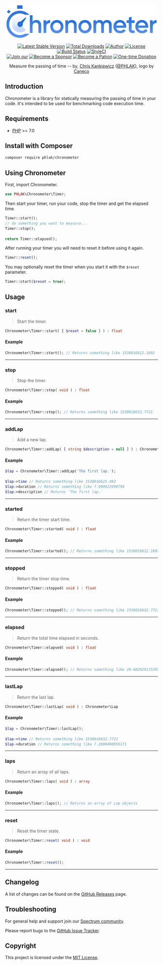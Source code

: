 <p align="center">
    <img src="chronometer.png" alt="Chronometer" width="500">
</p>

<p align="center">
  <a href="https://packagist.org/packages/PHLAK/Chronometer"><img src="https://img.shields.io/packagist/v/PHLAK/Chronometer.svg" title="Latest Stable Version"></a>
  <a href="https://packagist.org/packages/PHLAK/Chronometer"><img src="https://img.shields.io/packagist/dt/PHLAK/Chronometer.svg" title="Total Downloads"></a>
  <a href="https://www.ChrisKankiewicz.com"><img src="https://img.shields.io/badge/author-Chris%20Kankiewicz-blue.svg" title="Author"></a>
  <a href="https://packagist.org/packages/PHLAK/Chronometer"><img src="https://img.shields.io/packagist/l/PHLAK/Chronometer.svg" title="License"></a>
  <a href="https://travis-ci.org/PHLAK/Chronometer"><img src="https://img.shields.io/travis/PHLAK/Chronometer.svg" title="Build Status"></a>
  <a href="https://styleci.io/repos/150507758"><img src="https://styleci.io/repos/150507758/shield?branch=master&style=flat" title="StyleCI"></a>
  <br>
  <a href="https://join.slack.com/t/phlaknet/shared_invite/enQtNzk0ODkwMDA2MDg0LWI4NDAyZGRlMWEyMWNhZmJmZjgzM2Y2YTdhNmZlYzc3OGNjZWU5MDNkMTcwMWQ5OGI5ODFmMjI5OWVkZTliN2M"><img src="https://img.shields.io/badge/Join_our-Slack-611f69.svg" alt="Join our"></a>
  <a href="https://github.com/users/PHLAK/sponsorship"><img src="https://img.shields.io/badge/Become_a-Sponsor-cc4195.svg" alt="Become a Sponsor"></a>
  <a href="https://patreon.com/PHLAK"><img src="https://img.shields.io/badge/Become_a-Patron-e7513b.svg" alt="Become a Patron"></a>
  <a href="https://paypal.me/ChrisKankiewicz"><img src="https://img.shields.io/badge/Make_a-Donation-006bb6.svg" alt="One-time Donation"></a>
</p>

<p align="center">
  Measure the passing of time --
  by, <a href="https://www.ChrisKankiewicz.com">Chris Kankiewicz</a> (<a href="https://twitter.com/PHLAK">@PHLAK</a>),
  logo by <a href="https://www.twitter.com/Caneco">Caneco</a>
</p>

Introduction
------------

Chronometer is a library for statically measuring the passing of time in your code.
It's intended to be used for benchmarking code execution time.

Requirements
------------

  - [PHP](https://php.net) >= 7.0

Install with Composer
---------------------

```bash
composer require phlak/chronometer
```

Using Chronometer
-----------------

First, import Chronometer.

```php
use PHLAK\Chronometer\Timer;
```

Then start your timer, run your code, stop the timer and get the elapsed time.

```php
Timer::start();
// do something you want to measure...
Timer::stop();

return Timer::elapsed();
```

After running your timer you will need to reset it before using it again.

```php
Timer::reset();
```

You may optionally reset the timer when you start it with the `$reset` parameter.

```php
Timer::start($reset = true);
```

Usage
-----

### start
> Start the timer.

```php
Chronometer\Timer::start( [ $reset = false ] ) : float
```

#### Example

```php
Chronometer\Timer::start(); // Returns something like 1538016612.1692
```

---

### stop
> Stop the timer.

```php
Chronometer\Timer::stop( void ) : float
```

#### Example

```php
Chronometer\Timer::stop(); // Returns something like 1538016632.7721
```

---

### addLap
> Add a new lap.

```php
Chronometer\Timer::addLap( [ string $description = null ] ) : Chronometer\Lap
```

#### Example

```php
$lap = Chronometer\Timer::addLap('The first lap.');

$lap->time // Returns something like 1538016625.492
$lap->duration // Returns something like 7.999922990799
$lap->description // Returns 'The first lap.'
```

---

### started
> Return the timer start time.

```php
Chronometer\Timer::started( void ) : float
```

#### Example

```php
Chronometer\Timer::started(); // Returns something like 1538016612.1692
```

---

### stopped
> Return the timer stop time.

```php
Chronometer\Timer::stopped( void ) : float
```

#### Example

```php
Chronometer\Timer::stopped(); // Returns something like 1538016632.7721
```

---

### elapsed
> Return the total time elapsed in seconds.

```php
Chronometer\Timer::elapsed( void ) : float
```

#### Example

```php
Chronometer\Timer::elapsed(); // Returns something like 20.602929115295
```

---

### lastLap
> Return the last lap.

```php
Chronometer\Timer::lastLap( void ) : Chronometer\Lap
```

#### Example

```php
$lap = Chronometer\Timer::lastLap();

$lap->time // Returns something like 1538016632.7721
$lap->duration // Returns something like 7.2800490856171
```

---

### laps
> Return an array of all laps.

```php
Chronometer\Timer::laps( void ) : array
```

#### Example

```php
Chronometer\Timer::laps(); // Returns an array of Lap objects
```

---

### reset
> Reset the timer state.

```php
Chronometer\Timer::reset( void ) : void
```

#### Example

```php
Chronometer\Timer::reset();
```

---

Changelog
---------

A list of changes can be found on the [GitHub Releases](https://github.com/PHLAK/Chronometer/releases) page.

Troubleshooting
---------------

For general help and support join our [Spectrum community](https://spectrum.chat/phlaknet).

Please report bugs to the [GitHub Issue Tracker](https://github.com/PHLAK/Chronometer/issues).

Copyright
---------

This project is licensed under the [MIT License](https://github.com/PHLAK/Chronometer/blob/master/LICENSE).
